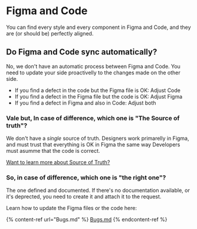 # Figma and Code

You can find every style and every component in Figma and Code, and they are (or should be) perfectly aligned.

## Do Figma and Code sync automatically?

No, we don't have an automatic process between Figma and Code. You need to update your side proactivelly to the changes made on the other side.

* If you find a defect in the code but the Figma file is OK: Adjust Code
* If you find a defect in the Figma file but the code is OK: Adjust Figma
* If you find a defect in Figma and also in Code: Adjust both

### Vale but, In case of difference, which one is "The Source of truth"?

We don't have a _single_ source of truth. Designers work primarelly in Figma, and must trust that everything is OK in Figma the same way Developers must asumme that the code is correct.

[Want to learn more about Source of Truth?](https://github.com/turolopezsanabria/design-systems-playbook/blob/master/Source-of-truth.md)

### So, in case of difference, which one is "the right one"?

The one defined and documented. If there's no documentation available, or it's deprected, you need to create it and attach it to the request.

Learn how to update the Figma files or the code here:

{% content-ref url="Bugs.md" %}
[Bugs.md](Bugs.md)
{% endcontent-ref %}

